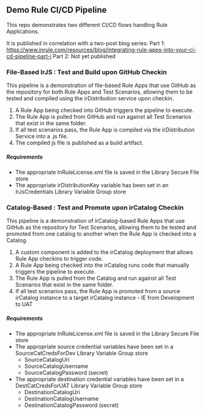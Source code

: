 ## Demo Rule CI/CD Pipeline
This repo demonstrates two different CI/CD flows handling Rule Applications.

It is published in correlation with a two-post blog series:
Part 1: https://www.inrule.com/resources/blog/integrating-rule-apps-into-your-ci-cd-pipeline-part-i
Part 2: Not yet published

### File-Based IrJS : Test and Build upon GitHub Checkin
This pipeline is a demonstration of file-based Rule Apps that use GitHub as the repository for both Rule Apps and Test Scenarios, allowing them to be tested and compiled using the irDistribution service upon checkin.

1. A Rule App being checked into GitHub triggers the pipeline to execute.
2. The Rule App is pulled from GitHub and run against all Test Scenarios that exist in the same folder.
3. If all test scenarios pass, the Rule App is compiled via the irDistribution Service into a .js file.
4. The compiled js file is published as a build artifact.

##### Requirements
- The appropriate InRuleLicense.xml file is saved in the Library Secure File store
- The appropriate irDistributionKey variable has been set in an IrJsCredentials Library Variable Group store

### Catalog-Based : Test and Promote upon irCatalog Checkin
This pipeline is a demonstration of irCatalog-based Rule Apps that use GitHub as the repository for Test Scenarios, allowing them to be tested and promoted from one catalog to another when the Rule App is checked into a Catalog.

1. A custom component is added to the irCatalog deployment that allows Rule App checkins to trigger code.
2. A Rule App being checked into the irCatalog runs code that manually triggers the pipeline to execute.
3. The Rule App is pulled from the Catalog and run against all Test Scenarios that exist in the same folder.
4. If all test scenarios pass, the Rule App is promoted from a source irCatalog instance to a target irCatalog instance - IE from Development to UAT

##### Requirements
- The appropriate InRuleLicense.xml file is saved in the Library Secure File store
- The appropriate source credential variables have been set in a SourceCatCredsForDev  Library Variable Group store
	- SourceCatalogUri
	- SourceCatalogUsername
	- SourceCatalogPassword (secret)
- The appropriate destination credential variables have been set in a DestCatCredsForUAT  Library Variable Group store
	- DestinationCatalogUri
	- DestinationCatalogUsername
	- DestinationCatalogPassword (secret)
